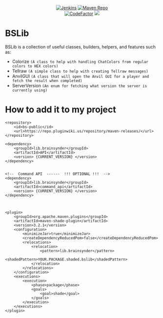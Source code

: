 <div align="center">
<br><br>
    <a href="http://ci.pluginwiki.us/job/BSLib/"><img src="https://img.shields.io/badge/Jenkins-D24939?style=for-the-badge&logo=Jenkins&logoColor=FFFFFF" alt="Jenkins"></a> 
    <a href="https://repo.pluginwiki.us/service/rest/repository/browse/maven-releases/lib/brainsynder/API/"><img src="https://img.shields.io/badge/Maven_Repo-C71A36?style=for-the-badge&logo=Apache+Maven&logoColor=FFFFFF" alt="Maven Repo"></a><br>
    <a href="https://www.codefactor.io/repository/github/brainsynder-dev/bslib"><img src="https://www.codefactor.io/repository/github/brainsynder-dev/bslib/badge" alt="CodeFactor" /></a> 
    <img src="https://img.shields.io/maven-metadata/v?color=red&label=Current%20Version&metadataUrl=https%3A%2F%2Frepo.pluginwiki.us%2Frepository%2Fmaven-releases%2Flib%2Fbrainsynder%2FAPI%2Fmaven-metadata.xml">
</div>

<h1>BSLib</h1>

BSLib is a collection of useful classes, builders, helpers, and features such as:
- Colorize `(A class to help with handling ChatColors from regular colors to HEX colors)`
- Tellraw `(A simple class to help with creating Tellraw messages)`
- AnvilGUI `(A class that will open the Anvil GUI for a player and fetch the result when completed)`
- ServerVersion `(An enum for fetching what version the server is currently using)`

<h1>How to add it to my project</h1>

```
<repository>
    <id>bs-public</id>
    <url>https://repo.pluginwiki.us/repository/maven-releases/</url>
</repository>

<dependency>
    <groupId>lib.brainsynder</groupId>
    <artifactId>API</artifactId>
    <version> {CURRENT_VERSION} </version>
</dependency>


<!--  Command API  ------  !!! OPTIONAL !!!  -->
<dependency>
    <groupId>lib.brainsynder</groupId>
    <artifactId>command_api</artifactId>
    <version> {CURRENT_VERSION} </version>
</dependency>



<plugin>
    <groupId>org.apache.maven.plugins</groupId>
    <artifactId>maven-shade-plugin</artifactId>
    <version>3.2.1</version>
    <configuration>
        <minimizeJar>true</minimizeJar>
        <createDependencyReducedPom>false</createDependencyReducedPom>
        <relocations>
            <relocation>
                <pattern>lib.brainsynder</pattern>
                <shadedPattern>YOUR.PACKAGE.shaded.bslib</shadedPattern>
            </relocation>
        </relocations>
    </configuration>
    <executions>
        <execution>
            <phase>package</phase>
            <goals>
                <goal>shade</goal>
            </goals>
        </execution>
    </executions>
</plugin>
```
